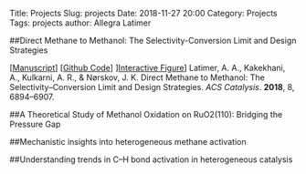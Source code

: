 Title: Projects
Slug: projects
Date: 2018-11-27 20:00
Category: Projects
Tags: projects 
author: Allegra Latimer

##Direct Methane to Methanol: The Selectivity-Conversion Limit and Design Strategies 

\[[Manuscript](https://pubs.acs.org/doi/10.1021/acscatal.8b00220)\]
\[[Github Code](https://github.com/alatimer/Methane2MeOH)\]
\][Interactive Figure](https://plot.ly/~alatimer/7)\]
Latimer, A. A., Kakekhani, A., Kulkarni, A. R., & Nørskov, J. K. Direct Methane to Methanol:  The Selectivity–Conversion Limit and Design Strategies. *ACS Catalysis*. **2018**,  8, 6894–6907.


##A Theoretical Study of Methanol Oxidation on RuO2(110): Bridging the Pressure Gap

##Mechanistic insights into heterogeneous methane activation

##Understanding trends in C–H bond activation in heterogeneous catalysis
